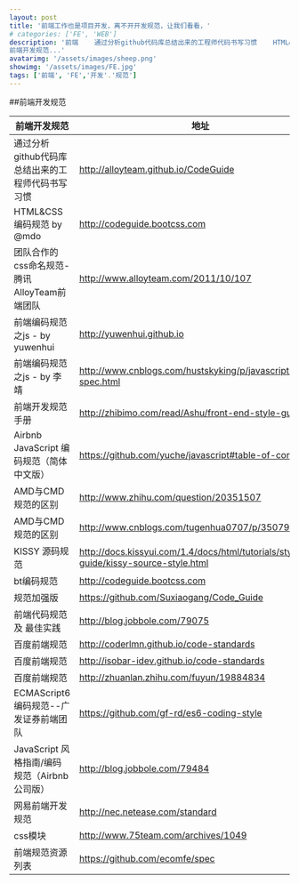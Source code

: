 ```yaml
---
layout: post
title: '前端工作也是项目开发，离不开开发规范，让我们看看，'
# categories: ['FE', 'WEB']
description: '前端    通过分析github代码库总结出来的工程师代码书写习惯    HTML&CSS编码规范 by @mdo    团队合作的css命名规范-腾讯AlloyTeam前端团队    前端编码规范之js - by yuwenhui    前端编码规范之js - by 李靖    前端开发规范手册    Airbnb JavaScript 编码规范（简体中文版）    AMD与CMD规范的区别    AMD与CMD规范的区别    KISSY 源码规范    bt编码规范    规范加强版    前端代码规范 及 最佳实践    百度前端规范    百度前端规范    百度前端规范    ECMAScript6 编码规范--广发证券前端团队    JavaScript 风格指南/编码规范（Airbnb公司版）    网易前端开发规范    css模块    前端规范资源列表
前端开发规范...'
avatarimg: '/assets/images/sheep.png'
showimg: '/assets/images/FE.jpg'
tags: ['前端', 'FE','开发'.'规范']
---
```



##前端开发规范

前端开发规范| 地址
--- | --- 
通过分析github代码库总结出来的工程师代码书写习惯|http://alloyteam.github.io/CodeGuide
HTML&CSS编码规范 by @mdo|http://codeguide.bootcss.com
团队合作的css命名规范-腾讯AlloyTeam前端团队|http://www.alloyteam.com/2011/10/107
前端编码规范之js - by yuwenhui|http://yuwenhui.github.io
前端编码规范之js - by 李靖|http://www.cnblogs.com/hustskyking/p/javascript-spec.html
前端开发规范手册|http://zhibimo.com/read/Ashu/front-end-style-guide
Airbnb JavaScript 编码规范（简体中文版）|https://github.com/yuche/javascript#table-of-contents
AMD与CMD规范的区别|http://www.zhihu.com/question/20351507
AMD与CMD规范的区别|http://www.cnblogs.com/tugenhua0707/p/3507957.html
KISSY 源码规范|http://docs.kissyui.com/1.4/docs/html/tutorials/style-guide/kissy-source-style.html
bt编码规范|http://codeguide.bootcss.com
规范加强版|https://github.com/Suxiaogang/Code_Guide
前端代码规范 及 最佳实践|http://blog.jobbole.com/79075
百度前端规范|http://coderlmn.github.io/code-standards
百度前端规范|http://isobar-idev.github.io/code-standards
百度前端规范|http://zhuanlan.zhihu.com/fuyun/19884834
ECMAScript6 编码规范--广发证券前端团队|https://github.com/gf-rd/es6-coding-style
JavaScript 风格指南/编码规范（Airbnb公司版）|http://blog.jobbole.com/79484
网易前端开发规范|http://nec.netease.com/standard
css模块|http://www.75team.com/archives/1049
前端规范资源列表|https://github.com/ecomfe/spec

